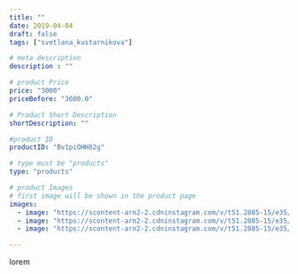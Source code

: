 ```yaml
---
title: ""
date: 2019-04-04
draft: false
tags: ["svetlana_kustarnikova"]

# meta description
description : ""

# product Price
price: "3000"
priceBefore: "3600.0"

# Product Short Description
shortDescription: ""

#product ID
productID: "Bv1piOHH82g"

# type must be "products"
type: "products"

# product Images
# first image will be shown in the product page
images:
  - image: "https://scontent-arn2-2.cdninstagram.com/v/t51.2885-15/e35/54731954_152777649074688_3829814858049261920_n.jpg?se=8&tp=1&_nc_ht=scontent-arn2-2.cdninstagram.com&_nc_cat=100&_nc_ohc=0g6xGBYCZ1cAX8-4CfW&ccb=7-4&oh=32fce612f55719e54efa9a55c6cd591e&oe=60819652&ig_cache_key=MjAxNDY5OTA3NjM5OTY5ODU0NQ%3D%3D.2-ccb7-4"
  - image: "https://scontent-arn2-2.cdninstagram.com/v/t51.2885-15/e35/54732041_412095852951824_4166104457558925360_n.jpg?tp=1&_nc_ht=scontent-arn2-2.cdninstagram.com&_nc_cat=108&_nc_ohc=SrD0E7jPfH4AX8ts330&ccb=7-4&oh=8e7e991a8a66ee25740927e4c83e1345&oe=60819673&ig_cache_key=MjAxNDY5OTA3NjM5OTgzNTI4Mg%3D%3D.2-ccb7-4"
  - image: "https://scontent-arn2-2.cdninstagram.com/v/t51.2885-15/e35/55818887_1110187019165304_8196626077450655066_n.jpg?se=8&tp=1&_nc_ht=scontent-arn2-2.cdninstagram.com&_nc_cat=100&_nc_ohc=O36uGoU1UAsAX-5jzwF&ccb=7-4&oh=503707b1066798f0eb82628a49266938&oe=6084CEE1&ig_cache_key=MjAxNDY5OTA3NjM3NDY5OTQwNQ%3D%3D.2-ccb7-4"

---
```

lorem
